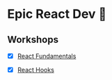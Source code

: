 # Epic React Dev 🚀

## Workshops

- [X] [React Fundamentals](./react-fundamentals/README.md)
- [X] [React Hooks](./react-hooks/README.md)

